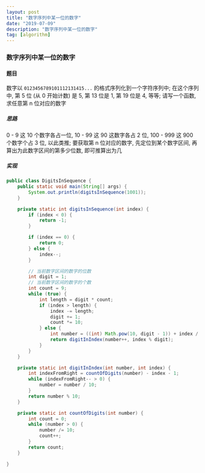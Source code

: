 ```yaml
---
layout: post
title: "数字序列中某一位的数字"
date: "2019-07-09"
description: "数字序列中某一位的数字"
tag: [algorithm]
---
```


### 数字序列中某一位的数字

#### 题目
数字以 `0123456789101112131415...` 的格式序列化到一个字符序列中; 在这个序列中, 第 5 位 (从 0 开始计数) 是 5, 第 13 位是 1, 第 19 位是 4, 等等; 请写一个函数, 求任意第 n 位对应的数字

##### 思路
0 - 9 这 10 个数字各占一位, 10 - 99 这 90 这数字各占 2 位, 100 - 999 这 900 个数字个占 3 位, 以此类推; 要获取第 n 位对应的数字, 先定位到某个数字区间, 再算出为此数字区间的第多少位数, 即可推算出为几

##### 实现
```Java
public class DigitsInSequence {
    public static void main(String[] args) {
        System.out.println(digitsInSequence(1001));
    }

    private static int digitsInSequence(int index) {
        if (index < 0) {
            return -1;
        }

        if (index == 0) {
            return 0;
        } else {
            index--;
        }

        // 当前数字区间的数字的位数
        int digit = 1;
        // 当前数字区间的数字的个数
        int count = 9;
        while (true) {
            int length = digit * count;
            if (index > length) {
                index -= length;
                digit += 1;
                count *= 10;
            } else {
                int number = ((int) Math.pow(10, digit - 1)) + index / digit;
                return digitInIndex(number++, index % digit);
            }
        }
    }

    private static int digitInIndex(int number, int index) {
        int indexFromRight = countOfDigits(number) - index - 1;
        while (indexFromRight-- > 0) {
            number = number / 10;
        }
        return number % 10;
    }

    private static int countOfDigits(int number) {
        int count = 0;
        while (number > 0) {
            number /= 10;
            count++;
        }
        return count;
    }

}
```
